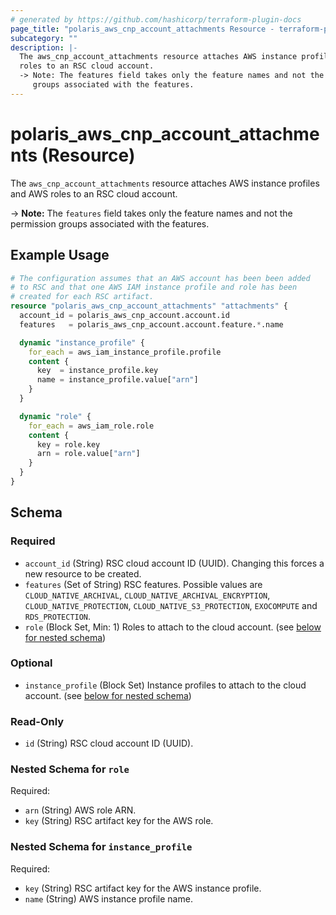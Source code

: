 ```yaml
---
# generated by https://github.com/hashicorp/terraform-plugin-docs
page_title: "polaris_aws_cnp_account_attachments Resource - terraform-provider-polaris"
subcategory: ""
description: |-
  The aws_cnp_account_attachments resource attaches AWS instance profiles and AWS
  roles to an RSC cloud account.
  -> Note: The features field takes only the feature names and not the permission
     groups associated with the features.
---
```


# polaris_aws_cnp_account_attachments (Resource)

The `aws_cnp_account_attachments` resource attaches AWS instance profiles and AWS
roles to an RSC cloud account.

-> **Note:** The `features` field takes only the feature names and not the permission
   groups associated with the features.

## Example Usage

```terraform
# The configuration assumes that an AWS account has been been added
# to RSC and that one AWS IAM instance profile and role has been
# created for each RSC artifact.
resource "polaris_aws_cnp_account_attachments" "attachments" {
  account_id = polaris_aws_cnp_account.account.id
  features   = polaris_aws_cnp_account.account.feature.*.name

  dynamic "instance_profile" {
    for_each = aws_iam_instance_profile.profile
    content {
      key  = instance_profile.key
      name = instance_profile.value["arn"]
    }
  }

  dynamic "role" {
    for_each = aws_iam_role.role
    content {
      key = role.key
      arn = role.value["arn"]
    }
  }
}
```

<!-- schema generated by tfplugindocs -->
## Schema

### Required

- `account_id` (String) RSC cloud account ID (UUID). Changing this forces a new resource to be created.
- `features` (Set of String) RSC features. Possible values are `CLOUD_NATIVE_ARCHIVAL`, `CLOUD_NATIVE_ARCHIVAL_ENCRYPTION`, `CLOUD_NATIVE_PROTECTION`, `CLOUD_NATIVE_S3_PROTECTION`, `EXOCOMPUTE` and `RDS_PROTECTION`.
- `role` (Block Set, Min: 1) Roles to attach to the cloud account. (see [below for nested schema](#nestedblock--role))

### Optional

- `instance_profile` (Block Set) Instance profiles to attach to the cloud account. (see [below for nested schema](#nestedblock--instance_profile))

### Read-Only

- `id` (String) RSC cloud account ID (UUID).

<a id="nestedblock--role"></a>
### Nested Schema for `role`

Required:

- `arn` (String) AWS role ARN.
- `key` (String) RSC artifact key for the AWS role.


<a id="nestedblock--instance_profile"></a>
### Nested Schema for `instance_profile`

Required:

- `key` (String) RSC artifact key for the AWS instance profile.
- `name` (String) AWS instance profile name.

